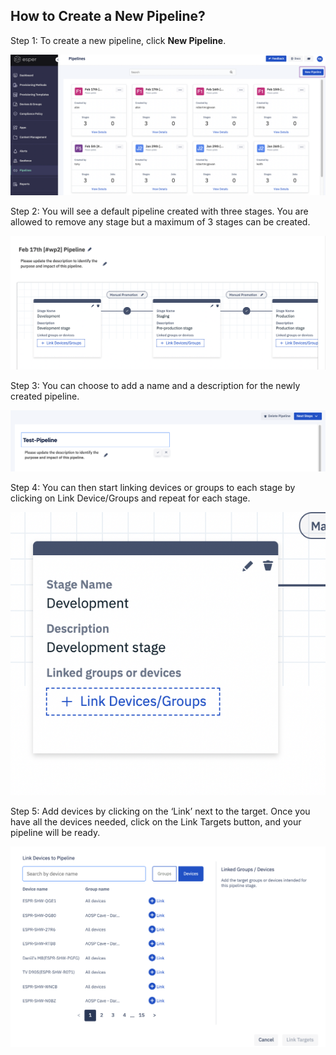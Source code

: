 ## How to Create a New Pipeline?

  

Step 1: To create a new pipeline, click **New Pipeline**.

![](./images/create/1-createButton.png)

  
  

Step 2: You will see a default pipeline created with three stages. You are allowed to remove any stage but a maximum of 3 stages can be created.

  

![](./images/create/2-steps.png)

  

Step 3: You can choose to add a name and a description for the newly created pipeline.

![](./images/create/3-name.png)

  
  

Step 4: You can then start linking devices or groups to each stage by clicking on Link Device/Groups and repeat for each stage.

  

![](./images/create/4-link.png)

  

Step 5: Add devices by clicking on the ‘Link’ next to the target. Once you have all the devices needed, click on the Link Targets button, and your pipeline will be ready.

  

![](./images/create/5-LinkGroup.png)